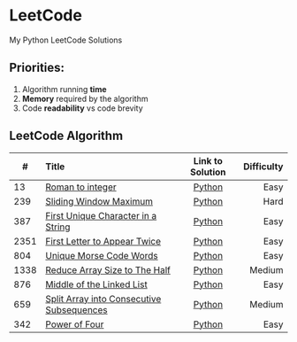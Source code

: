 # LeetCode

My Python LeetCode Solutions

## Priorities:

1. Algorithm running **time**
2. **Memory** required by the algorithm
3. Code **readability** vs code brevity

## LeetCode Algorithm

| #    | Title                                                                                                                 |                                                 Link to Solution                                                 | Difficulty |
|------|:----------------------------------------------------------------------------------------------------------------------|:----------------------------------------------------------------------------------------------------------------:|-----------:|
| 13   | [Roman to integer](https://leetcode.com/problems/roman-to-integer/)                                                   |               [Python](https://github.com/maatkara/LeetCode/blob/main/easy/roman_to_integer_13.py)               |       Easy |
| 239  | [Sliding Window Maximum](https://leetcode.com/problems/sliding-window-maximum/)                                       |             [Python](https://github.com/maatkara/LeetCode/blob/main/hard/sliding_window_max_239.py)              |       Hard |
| 387  | [First Unique Character in a String](https://leetcode.com/problems/first-unique-character-in-a-string/)               |           [Python](https://github.com/maatkara/LeetCode/blob/main/easy/first_unique_ch_string_387.py)            |       Easy |
| 2351 | [First Letter to Appear Twice](https://leetcode.com/problems/first-letter-to-appear-twice/)                           |        [Python](https://github.com/maatkara/LeetCode/blob/main/easy/first_letter_to_appear_twice_2351.py)        |       Easy |
| 804  | [Unique Morse Code Words](https://leetcode.com/problems/unique-morse-code-words/)                                     |           [Python](https://github.com/maatkara/LeetCode/blob/main/easy/unique_morse_code_words_804.py)           |       Easy |
| 1338 | [Reduce Array Size to The Half](https://leetcode.com/problems/reduce-array-size-to-the-half/)                         |            [Python](https://github.com/maatkara/LeetCode/blob/main/medium/reduce_array_size_1338.py)             |     Medium |
| 876  | [Middle of the Linked List](https://leetcode.com/problems/middle-of-the-linked-list/)                                 |          [Python](https://github.com/maatkara/LeetCode/blob/main/easy/middle_of_the_linked_list_876.py)          |       Easy |
| 659  | [Split Array into Consecutive Subsequences](https://leetcode.com/problems/split-array-into-consecutive-subsequences/) | [Python](https://github.com/maatkara/LeetCode/blob/main/medium/split_array_into_consecutive_subsequences_659.py) |     Medium |
| 342  | [Power of Four](https://leetcode.com/problems/power-of-four/)                                                         |                [Python](https://github.com/maatkara/LeetCode/blob/main/easy/power_of_four_342.py)                |       Easy |



